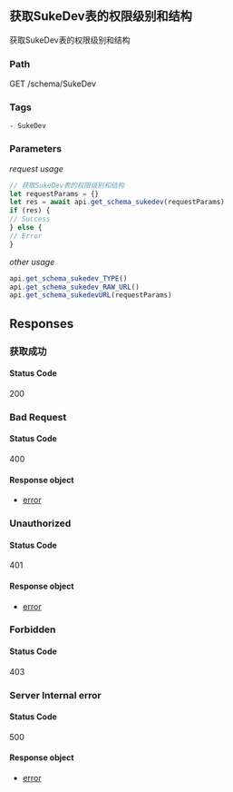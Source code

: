 ## 获取SukeDev表的权限级别和结构

获取SukeDev表的权限级别和结构
### Path
GET /schema/SukeDev

### Tags
    - SukeDev
### Parameters


*request usage*
```javascript
// 获取SukeDev表的权限级别和结构
let requestParams = {}
let res = await api.get_schema_sukedev(requestParams)
if (res) {
// Success
} else {
// Error
}
```
*other usage*
```javascript
api.get_schema_sukedev_TYPE()
api.get_schema_sukedev_RAW_URL()
api.get_schema_sukedevURL(requestParams)
```

## Responses
### 获取成功

#### Status Code
200



### Bad Request

#### Status Code
400


#### Response object
* [error](../models/error.md)

### Unauthorized

#### Status Code
401


#### Response object
* [error](../models/error.md)

### Forbidden

#### Status Code
403



### Server Internal error

#### Status Code
500


#### Response object
* [error](../models/error.md)

